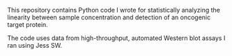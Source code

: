 This repository contains Python code I wrote for statistically analyzing the linearity between sample concentration and detection of an oncogenic target protein.  

The code uses data from high-throughput, automated Western blot assays I ran using Jess SW.
